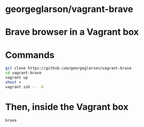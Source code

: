 # georgeglarson/vagrant-brave
# Brave browser in a Vagrant box

# Commands
```bash
git clone https://github.com/georgeglarson/vagrant-brave
cd vagrant-brave
vagrant up
xhost +
vagrant ssh -- -X
```
# Then, inside the Vagrant box
```bash
brave
```
